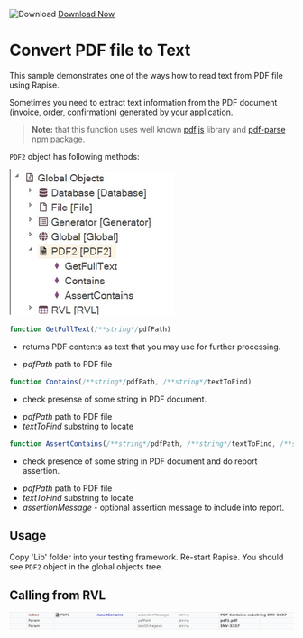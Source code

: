 ![Download](https://github.githubassets.com/images/icons/emoji/unicode/23ec.png?v8) [Download Now](https://inflectra.github.io/DownGit/#/home?url=https://github.com/Inflectra/rapise-powerpack/tree/master/PDFTextExtractV2)

# Convert PDF file to Text

This sample demonstrates one of the ways how to read text from PDF file using Rapise.

Sometimes you need to extract text information from the PDF document (invoice, order, confirmation) generated by your application.

> **Note:** that this function uses well known [pdf.js](https://mozilla.github.io/pdf.js/) library and [pdf-parse](https://www.npmjs.com/package/pdf-parse) npm package.

`PDF2` object has following methods:

![PDF2](img/PDF2.jpg)

```javascript
function GetFullText(/**string*/pdfPath)
```
- returns PDF contents as text that you may use for further processing.
* *pdfPath* path to PDF file

```javascript
function Contains(/**string*/pdfPath, /**string*/textToFind)
```
- check presense of some string in PDF document.
* *pdfPath* path to PDF file
* *textToFind* substring to locate

```javascript
function AssertContains(/**string*/pdfPath, /**string*/textToFind, /**string*/assertionMessage)
```
- check presence of some string in PDF document and do report assertion.
* *pdfPath* path to PDF file
* *textToFind* substring to locate
* *assertionMessage* - optional assertion message to include into report.

## Usage 

Copy 'Lib' folder into your testing framework. Re-start Rapise. You should see `PDF2` object in the global objects tree.

## Calling from RVL
![RVL](img/RVL.jpg)